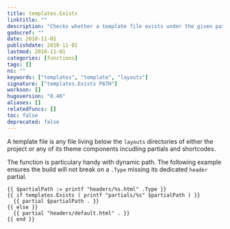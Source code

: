 ```yaml
---
title: templates.Exists
linktitle: ""
description: "Checks whether a template file exists under the given path relative to the `layouts` directory."
godocref: ""
date: 2018-11-01
publishdate: 2018-11-01
lastmod: 2018-11-01
categories: [functions]
tags: []
ns: ""
keywords: ["templates", "template", "layouts"]
signature: ["templates.Exists PATH"]
workson: []
hugoversion: "0.46"
aliases: []
relatedfuncs: []
toc: false
deprecated: false
---
```


A template file is any file living below the `layouts` directories of either the project or any of its theme components incudling partials and shortcodes.

The function is particulary handy with dynamic path. The following example ensures the build will not break on a `.Type` missing its dedicated `header` partial.

```go-html-template
{{ $partialPath := printf "headers/%s.html" .Type }}
{{ if templates.Exists ( printf "partials/%s" $partialPath ) }}
  {{ partial $partialPath . }}
{{ else }}
  {{ partial "headers/default.html" . }}
{{ end }}

```